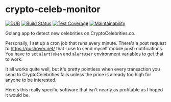 # crypto-celeb-monitor
[![DUB](https://img.shields.io/dub/l/vibe-d.svg)]()
[![Build Status](https://travis-ci.org/typenil/crypto-celeb-monitor.svg?branch=master)](https://travis-ci.org/typenil/crypto-celeb-monitor)
[![Test Coverage](https://api.codeclimate.com/v1/badges/368430c7858f2a9afaac/test_coverage)](https://codeclimate.com/github/typenil/crypto-celeb-monitor/test_coverage)
[![Maintainability](https://api.codeclimate.com/v1/badges/368430c7858f2a9afaac/maintainability)](https://codeclimate.com/github/typenil/crypto-celeb-monitor/maintainability)

Golang app to detect new celebrities on CryptoCelebrities.co.

Personally, I set up a cron job that runs every minute. There's a post request to https://pushover.net/ that I use to send myself mobile push notifications. You have to set `alertToken` and `alertUser` environment variables to get that to work.

It all works quite well, but it's pretty pointless when every transaction you send to CryptoCelebrities fails unless the price is already too high for anyone to be interested.

Here's this really specific software that isn't nearly as profitable as I hoped it would be.
